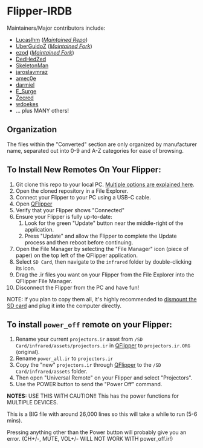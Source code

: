 # Flipper-IRDB  

Maintainers/Major contributors include:
* [Lucaslhm](https://github.com/Lucaslhm) (*[Maintained Repo](https://github.com/Lucaslhm/Flipper-IRDB)*)
* [UberGuidoZ](https://github.com/UberGuidoZ) (*[Maintained Fork](https://github.com/UberGuidoZ/Flipper-IRDB)*)
* [ezod](https://github.com/ezod) (*[Maintained Fork](https://github.com/logickworkshop/Flipper-IRDB)*)
* [DedHedZed](https://github.com/dedhedzed)
* [SkeletonMan](https://github.com/SkeletonMan03/)
* [jaroslavmraz](https://github.com/jaroslavmraz)
* [amec0e](https://github.com/amec0e)
* [darmiel](https://github.com/darmiel)
* [E_Surge](https://github.com/ESurge)
* [Zecred](https://github.com/bussardrobbie)
* [wdoekes](https://github.com/wdoekes)
* ... plus MANY others!

## Organization  

The files within the "Converted" section are only organized by manufacturer name, separated out into 0-9 and A-Z categories for ease of browsing.

## To Install New Remotes On Your Flipper:   

1. Git clone this repo to your local PC. [Multiple options are explained here](https://docs.github.com/en/repositories/creating-and-managing-repositories/cloning-a-repository).
2. Open the cloned repository in a File Explorer.
3. Connect your Flipper to your PC using a USB-C cable.
4. Open [QFlipper](https://flipperzero.one/update)
5. Verify that your Flipper shows "Connected"
6. Ensure your Flipper is fully up-to-date:
    1. Look for the green "Update" button near the middle-right of the application.
    2. Press "Update" and allow the Flipper to complete the Update process and then reboot before continuing.
7. Open the File Manager by selecting the "File Manager" icon (piece of paper) on the top left of the QFlipper application.
8. Select `SD Card`, then navigate to the `infrared` folder by double-clicking its icon.
9. Drag the .ir files you want on your Flipper from the File Explorer into the QFlipper File Manager.
10. Disconnect the Flipper from the PC and have fun!

NOTE: If you plan to copy them all, it's highly recommended to [dismount the SD card](https://docs.flipperzero.one/basics/sd-card#g4-removing-the-sd-card) and plug it into the computer directly.

## To install `power_off` remote on your Flipper:  

1. Rename your current `projectors.ir` asset from `/SD Card/infrared/assets/projectors.ir` in [QFlipper](https://flipperzero.one/update) to `projectors.ir.ORG` (original). 
2. Rename `power_all.ir` to `projectors.ir`
3. Copy the "new" `projectors.ir` through [QFlipper](https://flipperzero.one/update) to the `/SD Card/infrared/assets` folder.
4. Then open "Universal Remote" on your Flipper and select "Projectors".
5. Use the POWER button to send the "Power Off" command.

**NOTES:**
USE THIS WITH CAUTION!! This has the power functions for MULTIPLE DEVICES.

This is a BIG file with around 26,000 lines so this will take a while to run (5-6 mins).

Pressing anything other than the Power button will probably give you an error. (CH+/-, MUTE, VOL+/- WILL NOT WORK WITH power_off.ir!)
